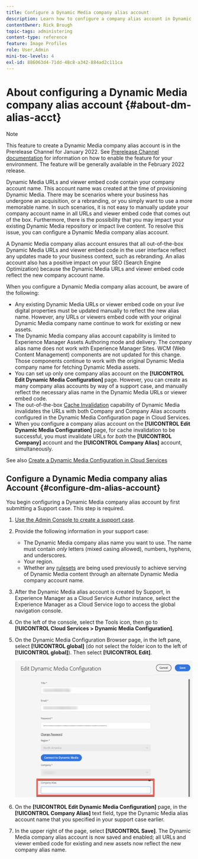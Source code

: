 ```yaml
---
title: Configure a Dynamic Media company alias account
description: Learn how to configure a company alias account in Dynamic Media.
contentOwner: Rick Brough
topic-tags: administering
content-type: reference
feature: Image Profiles
role: User,Admin
mini-toc-levels: 4
exl-id: 886063d4-71dd-48c8-a342-884ad2c111ca
---
```

# About configuring a Dynamic Media company alias account {#about-dm-alias-acct}

<!-- hide: yes
hidefromtoc: yes -->

>[!NOTE]
>
>This feature to create a Dynamic Media company alias account is in the Prerelease Channel for January 2022. See [Prerelease Channel documentation](https://experienceleague.adobe.com/docs/experience-manager-cloud-service/content/release-notes/prerelease.html?lang=en#enable-prerelease) for information on how to enable the feature for your environment. The feature will be generally available in the February 2022 release.

Dynamic Media URLs and viewer embed code contain your company account name. This account name was created at the time of provisioning Dynamic Media. There may be scenarios where your business has undergone an acquisition, or a rebranding, or you simply want to use a more memorable name. In such scenarios, it is not easy to manually update your company account name in all URLs and viewer embed code that comes out of the box. Furthermore, there is the possibility that you may impact your existing Dynamic Media repository or impact live content. To resolve this issue, you can configure a Dynamic Media company alias account.

A Dynamic Media company alias account ensures that all out-of-the-box Dynamic Media URLs and viewer embed code in the user interface reflect any updates made to your business context, such as rebranding. An alias account also has a positive impact on your SEO (Search Engine Optimization) because the Dynamic Media URLs and viewer embed code reflect the new company account name.

When you configure a Dynamic Media company alias account, be aware of the following:

* Any existing Dynamic Media URLs or viewer embed code on your *live* digital properties must be updated manually to reflect the new alias name. However, any URLs or viewers embed code with your original Dynamic Media company name continue to work for existing or new assets.
* The Dynamic Media company alias account capability is limited to Experience Manager Assets Authoring mode and delivery. The company alias name does not work with Experience Manager Sites. WCM (Web Content Management) components are not updated for this change. Those components continue to work with the original Dynamic Media company name for fetching Dynamic Media assets.
* You can set up only one company alias account on the **[!UICONTROL Edit Dynamic Media Configuration]** page. However, you can create as many company alias accounts by way of a support case, and manually reflect the necessary alias name in the Dynamic Media URLs or viewer embed code.
* The out-of-the-box [Cache Invalidation](/help/assets/dynamic-media/invalidate-cdn-cache-dynamic-media.md) capability of Dynamic Media invalidates the URLs with both Company and Company Alias accounts configured in the Dynamic Media Configuration page in Cloud Services.
* When you configure a company alias account on the **[!UICONTROL Edit Dynamic Media Configuration]** page, for cache invalidation to be successful, you must invalidate URLs for *both* the **[!UICONTROL Company]** account and the **[!UICONTROL Company Alias]** account, simultaneously.

See also [Create a Dynamic Media Configuration in Cloud Services](/help/assets/dynamic-media/config-dm.md#configuring-dynamic-media-cloud-services)

## Configure a Dynamic Media company alias Account {#configure-dm-alias-account}

You begin configuring a Dynamic Media company alias account by first submitting a Support case. This step is required.

1. [Use the Admin Console to create a support case](https://helpx.adobe.com/enterprise/using/support-for-experience-cloud.html).
1. Provide the following information in your support case:

    * The Dynamic Media company alias name you want to use. The name must contain *only* letters (mixed casing allowed), numbers, hyphens, and underscores.
    * Your region.
    * Whether any [rulesets](/help/assets/dynamic-media/using-rulesets-to-transform-urls.md) are being used previously to achieve serving of Dynamic Media content through an alternate Dynamic Media company account name.

1. After the Dynamic Media alias account is created by Support, in Experience Manager as a Cloud Service Author instance, select the Experience Manager as a Cloud Service logo to access the global navigation console.
1. On the left of the console, select the Tools icon, then go to **[!UICONTROL Cloud Services > Dynamic Media Configuration]**.
1. On the Dynamic Media Configuration Browser page, in the left pane, select **[!UICONTROL global]** (do not select the folder icon to the left of **[!UICONTROL global]**). Then select **[!UICONTROL Edit]**.

   ![Dynamic Media Company Alias text field](/help/assets/assets-dm/dm-company-alias.png)

1. On the **[!UICONTROL Edit Dynamic Media Configuration]** page, in the **[!UICONTROL Company Alias]** text field, type the Dynamic Media alias account name that you specified in your support case earlier.
1. In the upper right of the page, select **[!UICONTROL Save]**.
The Dynamic Media company alias account is now saved and enabled; all URLs and viewer embed code for existing and new assets now reflect the new company alias name.